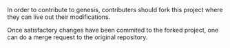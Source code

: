 In order to contribute to genesis, contributers should fork this project 
where they can live out their modifications.

Once satisfactory changes have been commited to the forked project, 
one can do a merge request to the original repository.
